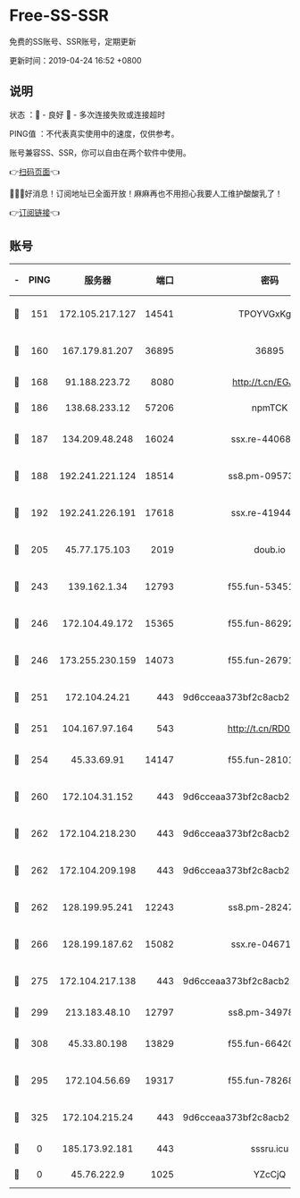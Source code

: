 # Free-SS-SSR

免费的SS账号、SSR账号，定期更新

更新时间：2019-04-24 16:52 +0800

## 说明

状态     ：🙂 - 良好 🙁 - 多次连接失败或连接超时

PING值   ：不代表真实使用中的速度，仅供参考。

账号兼容SS、SSR，你可以自由在两个软件中使用。

👉[扫码页面](https://liesauer.github.io/Free-SS-SSR/)👈

🎉🎉🎉好消息！订阅地址已全面开放！麻麻再也不用担心我要人工维护酸酸乳了！

👉[订阅链接](https://www.liesauer.net/yogurt/subscribe?ACCESS_TOKEN=DAYxR3mMaZAsaqUb)👈

## 账号

|-|PING|服务器|端口|密码|加密方式|区域|
|:----:|:----:|:-----:|-----:|:----:|:----:|:----:|
|🙂|151|172.105.217.127|14541|TPOYVGxKglpi|aes-256-cfb|JP|
|🙂|160|167.179.81.207|36895|36895|aes-256-cfb|JP|
|🙂|168|91.188.223.72|8080|http://t.cn/EGJIyrl|rc4-md5|RU|
|🙂|186|138.68.233.12|57206|npmTCK|rc4-md5|US|
|🙂|187|134.209.48.248|16024|ssx.re-44068408|aes-256-cfb|US|
|🙂|188|192.241.221.124|18514|ss8.pm-09573145|aes-256-cfb|US|
|🙂|192|192.241.226.191|17618|ssx.re-41944393|aes-256-cfb|US|
|🙂|205|45.77.175.103|2019|doub.io|aes-128-ctr|SG|
|🙂|243|139.162.1.34|12793|f55.fun-53451447|aes-256-cfb|SG|
|🙂|246|172.104.49.172|15365|f55.fun-86292044|aes-256-cfb|SG|
|🙂|246|173.255.230.159|14073|f55.fun-26791900|aes-256-cfb|US|
|🙂|251|172.104.24.21|443|9d6cceaa373bf2c8acb22e60b6a58be6|aes-256-cfb|US|
|🙂|251|104.167.97.164|543|http://t.cn/RD0D7sx|rc4-md5|CA|
|🙂|254|45.33.69.91|14147|f55.fun-28101768|aes-256-cfb|US|
|🙂|260|172.104.31.152|443|9d6cceaa373bf2c8acb22e60b6a58be6|aes-256-cfb|US|
|🙂|262|172.104.218.230|443|9d6cceaa373bf2c8acb22e60b6a58be6|aes-256-cfb|US|
|🙂|262|172.104.209.198|443|9d6cceaa373bf2c8acb22e60b6a58be6|aes-256-cfb|US|
|🙂|262|128.199.95.241|12243|ss8.pm-28247465|aes-256-cfb|SG|
|🙂|266|128.199.187.62|15082|ssx.re-04671645|aes-256-cfb|SG|
|🙂|275|172.104.217.138|443|9d6cceaa373bf2c8acb22e60b6a58be6|aes-256-cfb|US|
|🙂|299|213.183.48.10|12797|ss8.pm-34978760|rc4-md5|RU|
|🙂|308|45.33.80.198|13829|f55.fun-66420487|aes-256-cfb|US|
|🙂|295|172.104.56.69|19317|f55.fun-78268660|aes-256-cfb|SG|
|🙂|325|172.104.215.24|443|9d6cceaa373bf2c8acb22e60b6a58be6|aes-256-cfb|US|
|🙁|0|185.173.92.181|443|sssru.icu|rc4-md5|RU|
|🙁|0|45.76.222.9|1025|YZcCjQ|rc4-md5|JP|
